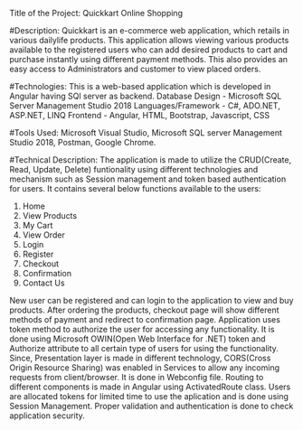 Title of the Project: Quickkart Online Shopping

#Description: 
Quickkart is an e-commerce web application, which retails in various dailylife products. This application allows viewing various products available to the registered users who can add desired products to cart and purchase instantly using different payment methods. This also provides an easy access to Administrators and customer to view placed orders. 

#Technologies: 
This is a web-based application which is developed in Angular having SQl server as backend.
Database Design - Microsoft SQL Server Management Studio 2018
Languages/Framework - C#, ADO.NET, ASP.NET, LINQ
Frontend - Angular, HTML, Bootstrap, Javascript, CSS

#Tools Used: 
Microsoft Visual Studio, Microsoft SQL server Management Studio 2018, Postman, Google Chrome.

#Technical Description: 
The application is made to utilize the CRUD(Create, Read, Update, Delete) funtionality using different technologies and mechanism such as Session management and token based authentication for users. It contains several below functions available to the users:
1. Home
2. View Products
3. My Cart
4. View Order
5. Login
6. Register
7. Checkout
8. Confirmation
9. Contact Us

New user can be registered and can login to the application to view and buy products. After ordering the products, checkout page will show different methods of payment and redirect to confirmation page. Application uses token method to authorize the user for accessing any functionality. It is done using Microsoft OWIN(Open Web Interface for .NET) token and Authorize attribute to all certain type of users for using the functionality. Since, Presentation layer is made in different technology, CORS(Cross Origin Resource Sharing) was enabled in Services to allow any incoming requests from client/browser. It is done in Webconfig file. Routing to different components is made in Angular using ActivatedRoute class. Users are allocated tokens for limited time to use the aplication and is done using Session Management. Proper validation and authentication is done to check application security. 
